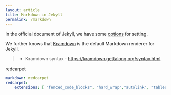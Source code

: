 ```yaml
---
layout: article
title: Markdown in Jekyll 
permalink: /markdown
---
```


In the official document of Jekyll, we have some [options](https://jekyllrb.com/docs/configuration/markdown/) for setting.

We further knows that [Kramdown](https://kramdown.gettalong.org/index.html) is the default Markdown renderer for Jekyll. 

>+ Kramdown syntax - <https://kramdown.gettalong.org/syntax.html>

redcarpet
```yml
markdown: redcarpet
redcarpet:
    extensions: [ "fenced_code_blocks", "hard_wrap","autolink", "tables", "strikethrough", "superscript", "with_toc_data", "highlight", "prettify","no_intra_emphasis"]
```
